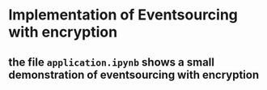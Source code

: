 # Implementation of Eventsourcing with encryption

## the file `application.ipynb` shows a small demonstration of eventsourcing with encryption